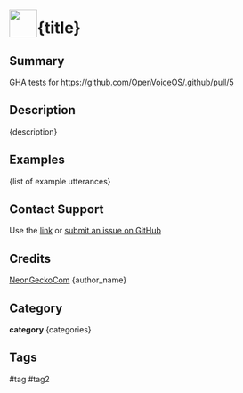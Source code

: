 # <img src='https://0000.us/klatchat/app/files/neon_images/icons/neon_skill.png' card_color="#FF8600" width="50" style="vertical-align:bottom">{title}

## Summary

GHA tests for https://github.com/OpenVoiceOS/.github/pull/5

## Description

{description}

## Examples

{list of example utterances}

## Contact Support

Use the [link](https://neongecko.com/ContactUs) or [submit an issue on GitHub](https://help.github.com/en/articles/creating-an-issue)

## Credits

[NeonGeckoCom](https://github.com/NeonGeckoCom)
{author_name}

## Category

**category** {categories}

## Tags

#tag
#tag2
